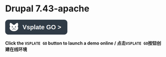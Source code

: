 # Drupal 7.43-apache

<a href="https://www.vsplate.com/?docker-compose=https://github.com/vsplate/dcenvs/drupal/7.43-apache"><img alt="VSPLATE GO" src="https://raw.githubusercontent.com/vsplate/images/master/vsgo_btn.png" width="200px"></a>

**Click the `VSPLATE GO` button to launch a demo online / 点击`VSPLATE GO`按钮创建在线环境**